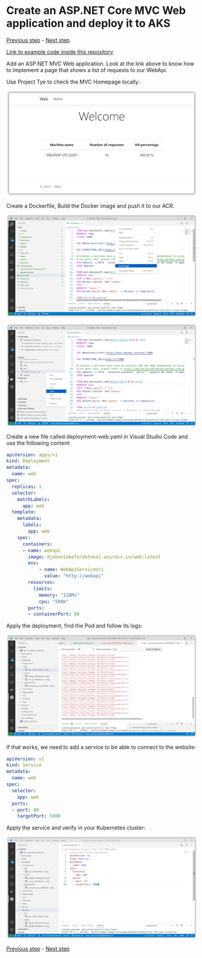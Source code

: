 # Create an ASP.NET Core MVC Web application and deploy it to AKS

[Previous step](step-18.md) - [Next step](step-20.md)

[Link to example code inside this repository](part-3/step-19/)

Add an ASP.NET MVC Web application. Look at the link above to know how to implement a page that shows a list of requests to our WebApi.

Use Project Tye to check the MVC Homepage locally:

![dotnet new](images/sshot-91.png)

Create a Dockerfile, Build the Docker image and push it to our ACR.

![dotnet new](images/sshot-92.png)

![dotnet new](images/sshot-93.png)

Create a new file called deployment-web.yaml in Visual Studio Code and use the following content:

```yaml
apiVersion: apps/v1
kind: Deployment
metadata:
  name: web
spec:
  replicas: 1
  selector:
    matchLabels:
      app: web
  template:
    metadata:
      labels:
        app: web
    spec:
      containers:
      - name: webapi
        image: djohnniekefordotnext.azurecr.io/web:latest
        env:
            - name: WebApiServiceUri
              value: "http://webapi"
        resources:
          limits:
            memory: "128Mi"
            cpu: "500m"
        ports:
        - containerPort: 80
```

Apply the deployment, find the Pod and follow its logs:

![dotnet new](images/sshot-94.png)

If that works, we need to add a service to be able to connect to the website:

```yaml
apiVersion: v1
kind: Service
metadata:
  name: web
spec:
  selector:
    app: web
  ports:
  - port: 80
    targetPort: 5000
```

Apply the service and verify in your Kubernetes cluster:

![dotnet new](images/sshot-95.png)

[Previous step](step-18.md) - [Next step](step-20.md)